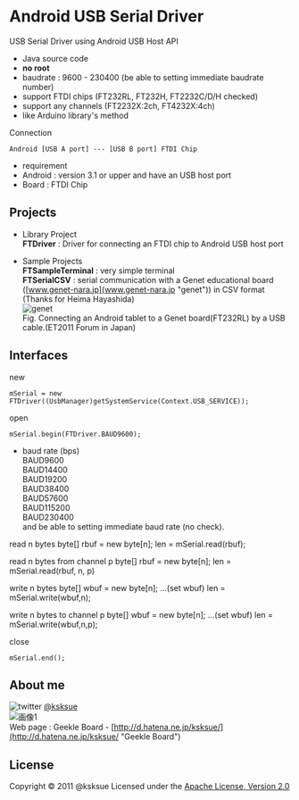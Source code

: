 Android USB Serial Driver
=====

USB Serial Driver using Android USB Host API  

- Java source code
- **no root**
- baudrate : 9600 - 230400 (be able to setting immediate baudrate number)
- support FTDI chips (FT232RL, FT232H, FT2232C/D/H checked)
- support any channels (FT2232X:2ch, FT4232X:4ch)
- like Arduino library's method

Connection

    Android [USB A port] --- [USB B port] FTDI Chip
- requirement
 - Android : version 3.1 or upper and have an USB host port
 - Board : FTDI Chip

Projects
-----
- Library Project  
 **FTDriver** : Driver for connecting an FTDI chip to Android USB host port

- Sample Projects  
 **FTSampleTerminal** : very simple terminal  
 **FTSerialCSV** : serial communication with a Genet educational board ([www.genet-nara.jp](www.genet-nara.jp "genet")) in CSV format (Thanks for Heima Hayashida)  
![genet](https://lh3.googleusercontent.com/-nj_EGL5D-nY/Tsu-OodpQJI/AAAAAAAABaY/zh6p2mhpg24/s400/DSC_0444.JPG "genet")  
Fig. Connecting an Android tablet to a Genet board(FT232RL) by a USB cable.(ET2011 Forum in Japan)  


Interfaces
----------------


new

    mSerial = new FTDriver((UsbManager)getSystemService(Context.USB_SERVICE));


open

    mSerial.begin(FTDriver.BAUD9600);

+   baud rate (bps)  
BAUD9600  
BAUD14400  
BAUD19200  
BAUD38400  
BAUD57600  
BAUD115200  
BAUD230400  
and be able to setting immediate baud rate (no check).


read n bytes
    byte[] rbuf = new byte[n];
    len = mSerial.read(rbuf);

read n bytes from channel p
    byte[] rbuf = new byte[n];
    len = mSerial.read(rbuf, n, p)


write n bytes
    byte[] wbuf = new byte[n];
    ...(set wbuf)
    len = mSerial.write(wbuf,n);

write n bytes to channel p
    byte[] wbuf = new byte[n];
    ...(set wbuf)
    len = mSerial.write(wbuf,n,p);

close

    mSerial.end();


About me
---
![twitter](http://d.hatena.ne.jp/images/icon-twitter.png "twitter") [@ksksue](http://twitter.com/#!/ksksue "twitter @ksksue")  
![画像1](http://a1.twimg.com/profile_images/549237316/twt_bigger.jpg "icon")  
Web page : Geekle Board - [http://d.hatena.ne.jp/ksksue/](http://d.hatena.ne.jp/ksksue/ "Geekle Board")  

License
----------
Copyright &copy; 2011 @ksksue
Licensed under the [Apache License, Version 2.0][Apache]

[Apache]: http://www.apache.org/licenses/LICENSE-2.0

